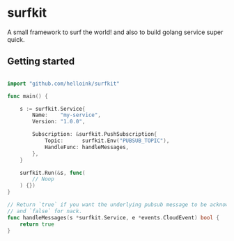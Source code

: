 # surfkit

A small framework to surf the world! and also to build golang service super quick.


## Getting started

```go

import "github.com/helloink/surfkit"

func main() {

	s := surfkit.Service{
		Name:    "my-service",
		Version: "1.0.0",

		Subscription: &surfkit.PushSubscription{
			Topic:      surfkit.Env("PUBSUB_TOPIC"),
			HandleFunc: handleMessages,
		},
	}

	surfkit.Run(&s, func(
		// Noop
	) {})
}

// Return `true` if you want the underlying pubsub message to be acknowledged (ack)
// and `false` for nack.
func handleMessages(s *surfkit.Service, e *events.CloudEvent) bool {
	return true
}
```
